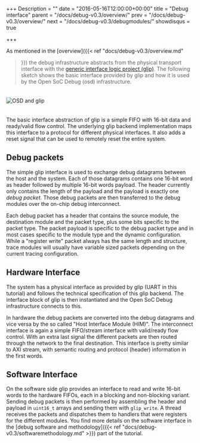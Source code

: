 +++
Description = ""
date = "2016-05-16T12:00:00+00:00"
title = "Debug interface"
parent = "/docs/debug-v0.3/overview/"
prev = "/docs/debug-v0.3/overview/"
next = "/docs/debug-v0.3/debugmodules/"
showdisqus = true

+++

As mentioned in the [overview]({{< ref "docs/debug-v0.3/overview.md"
>}}) the debug infrastructure abstracts from the physical transport
interface with the
[generic interface logic project (glip)](http://glip.io). The
following sketch shows the basic interface provided by glip and how it
is used by the Open SoC Debug (osd) infrastructure.

<a name="figure-osdglip"></a>
<img src="../figures/osd_glip.png" alt="OSD and glip" style="padding: 20px 0px;"/>

The basic interface abstraction of glip is a simple FIFO with 16-bit
data and ready/valid flow control. The underlying glip backend
implementation maps this interface to a protocol for different
physical interfaces. It also adds a reset signal that can be used to
remotely reset the entire system.

## Debug packets

The simple glip interface is used to exchange debug datagrams between
the host and the system. Each of those datagrams contains one 16-bit
word as header followed by multiple 16-bit words payload. The header
currently only contains the length of the payload and the payload is
exactly one *debug packet*. Those debug packets are then transferred
to the debug modules over the on-chip debug interconnect.

Each debug packet has a header that contains the source module, the
destination module and the packet type, plus some bits specific to the
packet type. The packet payload is specific to the debug packet type
and in most cases specific to the module type and the dynamic
configuration. While a "register write" packet always has the same
length and structure, trace modules will usually have variable sized
packets depending on the current tracing configuration.

## Hardware Interface

The system has a physical interface as provided by glip (UART in this
tutorial) and follows the technical specification of this glip
backend. The interface block of glip is then instantiated and the Open
SoC Debug infrastructure connects to this.

In hardware the debug packets are converted into the debug datagrams
and vice versa by the so called "Host Interface Module (HIM)". The
interconnect interface is again a simple FIFO/stream interface with
valid/ready flow control. With an extra last signal the different
packets are then routed through the network to the final
destination. This interface is pretty similar to AXI stream, with
semantic routing and protocol (header) information in the first words.

## Software Interface

On the software side glip provides an interface to read and write
16-bit words to the hardware FIFOs, each in a blocking and
non-blocking variant. Sending debug packets is then performed by assembling 
the header and payload in `uint16_t` arrays and sending them with
`glip_write`. A thread receives the packets and dispatches them to
handlers that were registers for the different modules. You find more
details on the software interface in the
[debug software and methodology]({{< ref
"docs/debug-v0.3/softwaremethodology.md" >}}) part of the tutorial.
